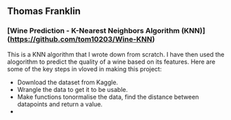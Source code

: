 ## Thomas Franklin


### [Wine Prediction - K-Nearest Neighbors Algorithm (KNN)] (https://github.com/tom10203/Wine-KNN)
This is a KNN algorithm that I wrote down from scratch. I have then used the alogorithm to predict the quality of a wine based on its features.
Here are some of the key steps in vloved in making this project:
- Download the dataset from Kaggle.
- Wrangle the data to get it to be usable.
- Make functions tonormalise the data, find the distance between datapoints and return a value.
- 

